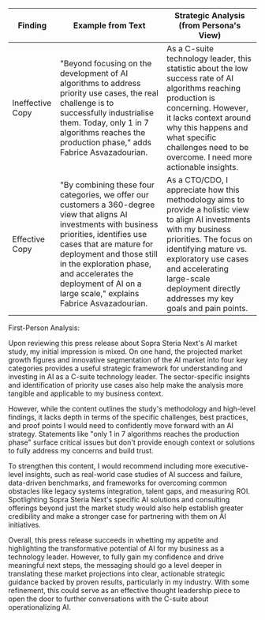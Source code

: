 | Finding          | Example from Text | Strategic Analysis (from Persona's View)            |
| ---------------- | ----------------- | --------------------------------------------------- |
| Ineffective Copy | "Beyond focusing on the development of AI algorithms to address priority use cases, the real challenge is to successfully industrialise them. Today, only 1 in 7 algorithms reaches the production phase," adds Fabrice Asvazadourian.      | As a C-suite technology leader, this statistic about the low success rate of AI algorithms reaching production is concerning. However, it lacks context around why this happens and what specific challenges need to be overcome. I need more actionable insights.  |
| Effective Copy   | "By combining these four categories, we offer our customers a 360-degree view that aligns AI investments with business priorities, identifies use cases that are mature for deployment and those still in the exploration phase, and accelerates the deployment of AI on a large scale," explains Fabrice Asvazadourian.   | As a CTO/CDO, I appreciate how this methodology aims to provide a holistic view to align AI investments with my business priorities. The focus on identifying mature vs. exploratory use cases and accelerating large-scale deployment directly addresses my key goals and pain points. |

First-Person Analysis:

Upon reviewing this press release about Sopra Steria Next's AI market study, my initial impression is mixed. On one hand, the projected market growth figures and innovative segmentation of the AI market into four key categories provides a useful strategic framework for understanding and investing in AI as a C-suite technology leader. The sector-specific insights and identification of priority use cases also help make the analysis more tangible and applicable to my business context.

However, while the content outlines the study's methodology and high-level findings, it lacks depth in terms of the specific challenges, best practices, and proof points I would need to confidently move forward with an AI strategy. Statements like "only 1 in 7 algorithms reaches the production phase" surface critical issues but don't provide enough context or solutions to fully address my concerns and build trust. 

To strengthen this content, I would recommend including more executive-level insights, such as real-world case studies of AI success and failure, data-driven benchmarks, and frameworks for overcoming common obstacles like legacy systems integration, talent gaps, and measuring ROI. Spotlighting Sopra Steria Next's specific AI solutions and consulting offerings beyond just the market study would also help establish greater credibility and make a stronger case for partnering with them on AI initiatives.

Overall, this press release succeeds in whetting my appetite and highlighting the transformative potential of AI for my business as a technology leader. However, to fully gain my confidence and drive meaningful next steps, the messaging should go a level deeper in translating these market projections into clear, actionable strategic guidance backed by proven results, particularly in my industry. With some refinement, this could serve as an effective thought leadership piece to open the door to further conversations with the C-suite about operationalizing AI.